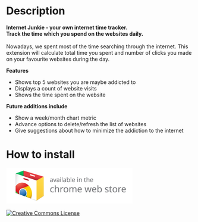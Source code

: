 # Description
**Internet Junkie - your own internet time tracker.<br /> 
Track the time which you spend on the websites daily.**
<br />
<br />
Nowadays, we spent most of the time searching through the internet. This extension will calculate total time you spent and number of clicks you made on your favourite websites during the day.

**Features**<br />
- Shows top 5 websites you are maybe addicted to
- Displays a count of website visits
- Shows the time spent on the website

**Future additions include**<br />
- Show a week/month chart metric 
- Advance options to delete/refresh the list of websites 
- Give suggestions about how to minimize the addiction to the internet

# How to install
[<img src="images/badge.png">](https://goo.gl/CnQEuI)


<a rel="license" href="http://creativecommons.org/licenses/by-nc-sa/4.0/"><img alt="Creative Commons License" style="border-width:0" src="https://i.creativecommons.org/l/by-nc-sa/4.0/88x31.png" /></a>
